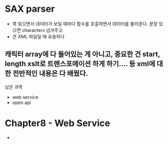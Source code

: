 # SAX parser
+ 쭉 읽으면서 데이터가 보일 때마다 함수를 호출하면서 데이터를 불러준다. 문장 있으면 characters 넘겨주고
+ 큰 XML 파일일 때 유용하다

캐릭터 array에 다 들어있는 게 아니고, 중요한 건 start, length
xslt로 트랜스포메이션 하게 하기.... 등 xml에 대한 전반적인 내용은 다 배웠다.
---
남은 과목
+ web service
+ open api

# Chapter8 - Web Service
+ 